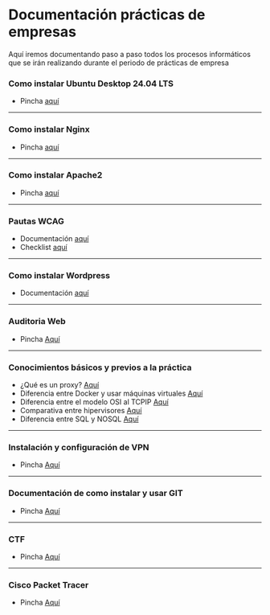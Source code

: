# Documentación prácticas de empresas

Aquí iremos documentando paso a paso todos los procesos informáticos que se irán realizando durante el periodo de prácticas de empresa

### Como instalar Ubuntu Desktop 24.04 LTS

- Pincha [aquí](/Ubuntu24.04LTS/README.md)

---

### Como instalar Nginx

- Pincha [aquí](/Nginx/README.md)

---

### Como instalar Apache2

- Pincha [aquí](/Apache2/README.md)

---

### Pautas WCAG

- Documentación [aquí](/WCAG2.2/README.md)
- Checklist [aquí](/WCAG2.2/checklist.md)

---

### Como instalar Wordpress

- Documentación [aquí](/Wordpress/README.md)

---

### Auditoria Web

- Pincha [Aquí](/Auditoría%20Web/README.md)

---

### Conocimientos básicos y previos a la práctica

- ¿Qué es un proxy? [Aquí](/Concepto%20Básicos/¿Qué%20es%20un%20Proxy?.md)
- Diferencia entre Docker y usar máquinas virtuales [Aquí](/Concepto%20Básicos/Docker%20vs%20Virtual%20Machine.md)
- Diferencia entre el modelo OSI al TCPIP [Aquí](/Concepto%20Básicos/OSI%20vs%20TCPIP.md)
- Comparativa entre hipervisores [Aquí](/Concepto%20Básicos/PROMOX%20vs%20OS+VM.md)
- Diferencia entre SQL y NOSQL [Aquí](/Concepto%20Básicos/SQL%20vs%20NOSQL.md) 

---

### Instalación y configuración de VPN

- Pincha [Aquí](/%20Instalación%20de%20VPN/VPN.md)

---

### Documentación de como instalar y usar GIT

- Pincha [Aquí](/GIT/git.md)

---

### CTF 

- Pincha [Aquí](/CTF/Links.md)

---

### Cisco Packet Tracer

- Pincha [Aquí](/Cisco/README.md)